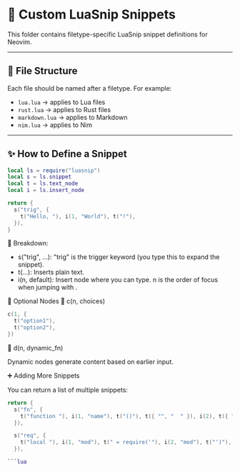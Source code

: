 # 🧠 Custom LuaSnip Snippets

This folder contains filetype-specific LuaSnip snippet definitions for Neovim.

---

## 🔧 File Structure

Each file should be named after a filetype. For example:

- `lua.lua` → applies to Lua files
- `rust.lua` → applies to Rust files
- `markdown.lua` → applies to Markdown
- `nim.lua` → applies to Nim

---

## ✨ How to Define a Snippet

```lua
local ls = require("luasnip")
local s = ls.snippet
local t = ls.text_node
local i = ls.insert_node

return {
  s("trig", {
    t("Hello, "), i(1, "World"), t("!"),
  }),
}

```

📌 Breakdown:

* s("trig", ...): "trig" is the trigger keyword (you type this to expand the snippet).
* t(...): Inserts plain text.
* i(n, default): Insert node where you can type. n is the order of focus when jumping with <Tab>.

🔁 Optional Nodes
🧱 c(n, choices)


```lua
c(1, {
  t("option1"),
  t("option2"),
})

```

🔄 d(n, dynamic_fn)

Dynamic nodes generate content based on earlier input.

➕ Adding More Snippets

You can return a list of multiple snippets:

```lua
return {
  s("fn", {
    t("function "), i(1, "name"), t("()"), t({ "", "  " }), i(2), t({ "", "end" }),
  }),

  s("req", {
    t("local "), i(1, "mod"), t(" = require('"), i(2, "mod"), t("')"),
  }),

```lua
